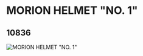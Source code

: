 # MORION HELMET "NO. 1"
## 10836
![MORION HELMET "NO. 1"](https://lc-www-live-s.legocdn.com/media/bricks/5/2/6007015.jpg)